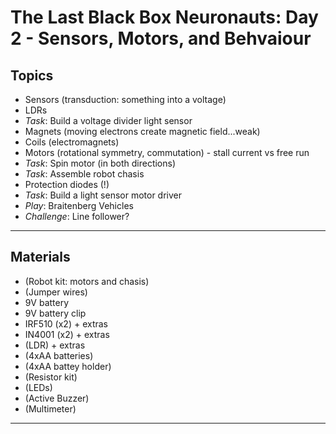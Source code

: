 # The Last Black Box Neuronauts: Day 2 - Sensors, Motors, and Behvaiour

## Topics

- Sensors (transduction: something into a voltage)
- LDRs
- *Task*: Build a voltage divider light sensor
- Magnets (moving electrons create magnetic field...weak)
- Coils (electromagnets)
- Motors (rotational symmetry, commutation) - stall current vs free run
- *Task*: Spin motor (in both directions)
- *Task*: Assemble robot chasis
- Protection diodes (!)
- *Task*: Build a light sensor motor driver
- *Play*: Braitenberg Vehicles
- *Challenge*: Line follower?

----

## Materials

- (Robot kit: motors and chasis)
- (Jumper wires)
- 9V battery
- 9V battery clip
- IRF510 (x2) + extras
- IN4001 (x2) + extras
- (LDR) + extras
- (4xAA batteries)
- (4xAA battey holder)
- (Resistor kit)
- (LEDs)
- (Active Buzzer)
- (Multimeter)


----

